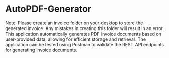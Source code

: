 # AutoPDF-Generator
Note: Please create an invoice folder on your desktop to store the generated invoice. Any mistakes in creating this folder will result in an error.
This application automatically generates PDF invoice documents based on user-provided data, allowing for efficient storage and retrieval.
The application can be tested using Postman to validate the REST API endpoints for generating invoice documents.
